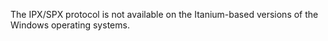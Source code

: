 <Token xmlns:xlink="http://www.w3.org/1999/xlink">The IPX/SPX protocol is not available on the Itanium-based versions of the Windows operating systems.</Token>